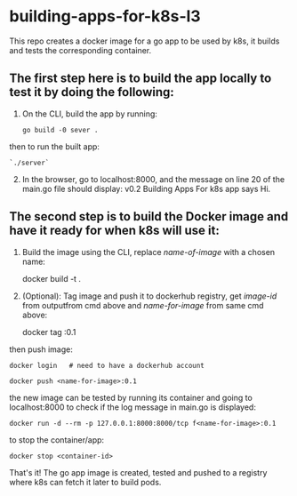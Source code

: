 # building-apps-for-k8s-l3
This repo creates a docker image for a go app to be used by k8s, it builds and tests the corresponding container.

## The first step here is to build the app locally to test it by doing the following:

1. On the CLI, build the app by running:

	`go build -0 sever .`

then to run the built app:

	`./server`

2. In the browser, go to localhost:8000, and the message on line 20 of the main.go file should display: v0.2 Building Apps For k8s app says Hi.


## The second step is to build the Docker image and have it ready for when k8s will use it:

1. Build the image using the CLI, replace *name-of-image* with a chosen name:

	docker build -t <name-for-image> .

2. (Optional): Tag image and push it to dockerhub registry, get *image-id* from outputfrom cmd above and *name-for-image* from same cmd above:

	docker tag <image-id> <name-for-image>:0.1

then push image:

	docker login   # need to have a dockerhub account

	docker push <name-for-image>:0.1

the new image can be tested by running its container and going to localhost:8000 to check if the log message in main.go is displayed:

	docker run -d --rm -p 127.0.0.1:8000:8000/tcp f<name-for-image>:0.1

to stop the container/app:

	docker stop <container-id>

That's it! The go app image is created, tested and pushed to a registry where k8s can fetch it later to build pods.

